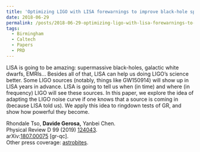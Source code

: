 ```yaml
---
title: 'Optimizing LIGO with LISA forewarnings to improve black-hole spectroscopy'
date: 2018-06-29
permalink: /posts/2018-06-29-optimizing-ligo-with-lisa-forewarnings-to-improve-black-hole-spectroscopy
tags:
  - Birmingham
  - Caltech
  - Papers
  - PRD
---
```


LISA is going to be amazing: supermassive black-holes, galactic white dwarfs, EMRIs… Besides all of that, LISA can help us doing LIGO’s science better. Some LIGO sources (notably, things like GW150914) will show up in LISA years in advance. LISA is going to tell us when (in time) and where (in frequency) LIGO will see these sources. In this paper, we explore the idea of adapting the LIGO noise curve if one knows that a source is coming in (because LISA told us). We apply this idea to ringdown tests of GR, and show how powerful they become.

Rhondale Tso, **Davide Gerosa,** Yanbei Chen.  
Physical Review D 99 (2019) [124043](<https://journals.aps.org/prd/abstract/10.1103/PhysRevD.99.124043>).  
arXiv:[1807.00075](<http://arxiv.org/abs/arXiv:1807.00075>) [gr-qc].  
Other press coverage: [astrobites](<https://astrobites.org/2018/10/05/lisa-forewarnings-can-help-ligo-study-black-holes/>).

